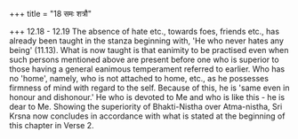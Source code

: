 +++
title = "18 समः शत्रौ"

+++
12.18 - 12.19 The absence of hate etc., towards foes, friends etc., has
already been taught in the stanza beginning with, 'He who never hates
any being' (11.13). What is now taught is that eanimity to be practised
even when such persons mentioned above are present before one who is
superior to those having a general eanimous temperament referred to
earlier. Who has no 'home', namely, who is not attached to home, etc.,
as he possesses firmness of mind with regard to the self. Because of
this, he is 'same even in honour and dishonour.' He who is devoted to Me
and who is like this - he is dear to Me. Showing the superiority of
Bhakti-Nistha over Atma-nistha, Sri Krsna now concludes in accordance
with what is stated at the beginning of this chapter in Verse 2.
